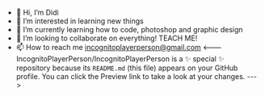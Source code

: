 - 👋 Hi, I’m Didi
- 👀 I’m interested in learning new things
- 🌱 I’m currently learning how to code, photoshop and graphic design
- 💞️ I’m looking to collaborate on everything! TEACH ME!
- 📫 How to reach me incognitoplayerperson@gmail.com
<---
IncognitoPlayerPerson/IncognitoPlayerPerson is a ✨ special ✨ repository because its `README.md` (this file) appears on your GitHub profile.
You can click the Preview link to take a look at your changes.
--->
